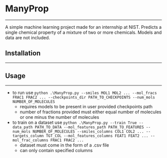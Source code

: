 # ManyProp
___
A simple machine learning project made for an internship at NIST. Predicts a single chemical property of a mixture of two or more chemicals. Models and data are not included.  

## Installation
___

## Usage
___
- to run use `python .\ManyProp.py --smiles MOL1 MOL2 ... --mol_fracs FRAC1 FRAC2 ... --checkpoints_dir PATH_TO_CHECKPOINTS --num_mols NUMBER_OF_MOLECULES`
    - requires models to be present in user provided checkpoints path
    - number of fractions provided must either equal number of molecules or one minus the number of molecules 
- to train on a dataset use `python .\ManyProp.py --train True --data_path PATH_TO_DATA --mol_features_path PATH_TO_FEATURES --num_mols NUMBER_OF_MOLECULES --smiles_columns COL1 COL2 ... --targets_column TGT_COL --mol_features_columns FEAT1 FEAT2 ... --mol_frac_columns FRAC1 FRAC2 ...`
    - dataset must come in the form of a .csv file
    - can only contain specified columns 